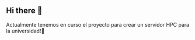 ## Hi there 👋

Actualmente tenemos en curso el proyecto para crear un servidor HPC para la universidad!🧙
